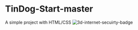 # TinDog-Start-master
A simple project with HTML/CSS
![3d-internet-secuirty-badge](https://github.com/Iykechuks11/TinDog-Start-master/assets/29488077/9c86e144-aa4f-4c5b-b2dc-05034c29efa6)

